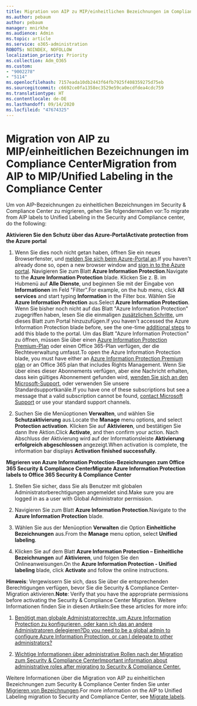 ```yaml
---
title: Migration von AIP zu MIP/einheitlichen Bezeichnungen im Compliance Center
ms.author: pebaum
author: pebaum
manager: mnirkhe
ms.audience: Admin
ms.topic: article
ms.service: o365-administration
ROBOTS: NOINDEX, NOFOLLOW
localization_priority: Priority
ms.collection: Adm_O365
ms.custom:
- "9002278"
- "5114"
ms.openlocfilehash: 7157eada10db2443f64fb7925f408359275d75eb
ms.sourcegitcommit: c6692ce0fa1358ec3529e59ca0ecdfdea4cdc759
ms.translationtype: HT
ms.contentlocale: de-DE
ms.lasthandoff: 09/14/2020
ms.locfileid: "47674325"
---
```

# <a name="migration-from-aip-to-mipunified-labeling-in-the-compliance-center"></a><span data-ttu-id="a2f86-102">Migration von AIP zu MIP/einheitlichen Bezeichnungen im Compliance Center</span><span class="sxs-lookup"><span data-stu-id="a2f86-102">Migration from AIP to MIP/Unified Labeling in the Compliance Center</span></span>

<span data-ttu-id="a2f86-103">Um von AIP-Bezeichnungen zu einheitlichen Bezeichnungen im Security & Compliance Center zu migrieren, gehen Sie folgendermaßen vor:</span><span class="sxs-lookup"><span data-stu-id="a2f86-103">To migrate from AIP labels to Unified Labeling in the Security and Compliance center, do the following:</span></span>

<span data-ttu-id="a2f86-104">**Aktivieren Sie den Schutz über das Azure-Portal**</span><span class="sxs-lookup"><span data-stu-id="a2f86-104">**Activate protection from the Azure portal**</span></span>

1. <span data-ttu-id="a2f86-105">Wenn Sie dies noch nicht getan haben, öffnen Sie ein neues Browserfenster, und [melden Sie sich beim Azure-Portal an](https://docs.microsoft.com/azure/information-protection/deploy-use/configure-policy#signing-in-to-the-azure-portal).</span><span class="sxs-lookup"><span data-stu-id="a2f86-105">If you haven't already done so, open a new browser window and [sign in to the Azure portal](https://docs.microsoft.com/azure/information-protection/deploy-use/configure-policy#signing-in-to-the-azure-portal).</span></span> <span data-ttu-id="a2f86-106">Navigieren Sie zum Blatt **Azure Information Protection**.</span><span class="sxs-lookup"><span data-stu-id="a2f86-106">Navigate to the **Azure Information Protection** blade.</span></span> <span data-ttu-id="a2f86-107">Klicken Sie z. B. im Hubmenü auf **Alle Dienste**, und beginnen Sie mit der Eingabe von **Informationen** im Feld "Filter".</span><span class="sxs-lookup"><span data-stu-id="a2f86-107">For example, on the hub menu, click **All services** and start typing **Information** in the Filter box.</span></span> <span data-ttu-id="a2f86-108">Wählen Sie **Azure Information Protection** aus.</span><span class="sxs-lookup"><span data-stu-id="a2f86-108">Select **Azure Information Protection**.</span></span> <span data-ttu-id="a2f86-109">Wenn Sie bisher noch nicht auf das Blatt "Azure Information Protection" zugegriffen haben, lesen Sie die einmaligen [zusätzlichen Schritte](https://docs.microsoft.com/azure/information-protection/deploy-use/configure-policy#to-access-the-azure-information-protection-blade-for-the-first-time), um dieses Blatt zum Portal hinzuzufügen.</span><span class="sxs-lookup"><span data-stu-id="a2f86-109">If you haven't accessed the Azure Information Protection blade before, see the one-time [additional steps](https://docs.microsoft.com/azure/information-protection/deploy-use/configure-policy#to-access-the-azure-information-protection-blade-for-the-first-time) to add this blade to the portal.</span></span> <span data-ttu-id="a2f86-110">Um das Blatt "Azure Information Protection" zu öffnen, müssen Sie über einen [Azure Information Protection Premium-Plan](https://www.microsoft.com/cloud-platform/azure-information-protection-pricing) oder einen Office 365-Plan verfügen, der die Rechteverwaltung umfasst.</span><span class="sxs-lookup"><span data-stu-id="a2f86-110">To open the Azure Information Protection blade, you must have either an [Azure Information Protection Premium plan](https://www.microsoft.com/cloud-platform/azure-information-protection-pricing) or an Office 365 plan that includes Rights Management.</span></span> <span data-ttu-id="a2f86-111">Wenn Sie über eines dieser Abonnements verfügen, aber eine Nachricht erhalten, dass kein gültiges Abonnement gefunden wird, [wenden Sie sich an den Microsoft-Support](https://docs.microsoft.com/azure/information-protection/get-started/information-support#to-contact-microsoft-support), oder verwenden Sie unsere Standardsupportkanäle.</span><span class="sxs-lookup"><span data-stu-id="a2f86-111">If you have one of these subscriptions but see a message that a valid subscription cannot be found, [contact Microsoft Support](https://docs.microsoft.com/azure/information-protection/get-started/information-support#to-contact-microsoft-support) or use your standard support channels.</span></span>

2. <span data-ttu-id="a2f86-112">Suchen Sie die Menüoptionen **Verwalten**, und wählen Sie **Schutzaktivierung** aus.</span><span class="sxs-lookup"><span data-stu-id="a2f86-112">Locate the **Manage** menu options, and select **Protection activation**.</span></span> <span data-ttu-id="a2f86-113">Klicken Sie auf **Aktivieren**, und bestätigen Sie dann Ihre Aktion.</span><span class="sxs-lookup"><span data-stu-id="a2f86-113">Click **Activate**, and then confirm your action.</span></span> <span data-ttu-id="a2f86-114">Nach Abschluss der Aktivierung wird auf der Informationsleiste **Aktivierung erfolgreich abgeschlossen** angezeigt.</span><span class="sxs-lookup"><span data-stu-id="a2f86-114">When activation is complete, the information bar displays **Activation finished successfully**.</span></span>

<span data-ttu-id="a2f86-115">**Migrieren von Azure Information Protection-Bezeichnungen zum Office 365 Security & Compliance Center**</span><span class="sxs-lookup"><span data-stu-id="a2f86-115">**Migrate Azure Information Protection labels to Office 365 Security & Compliance Center**</span></span>

1. <span data-ttu-id="a2f86-116">Stellen Sie sicher, dass Sie als Benutzer mit globalen Administratorberechtigungen angemeldet sind.</span><span class="sxs-lookup"><span data-stu-id="a2f86-116">Make sure you are logged in as a user with Global Administrator permission.</span></span>

2. <span data-ttu-id="a2f86-117">Navigieren Sie zum Blatt **Azure Information Protection**.</span><span class="sxs-lookup"><span data-stu-id="a2f86-117">Navigate to the **Azure Information Protection** blade.</span></span>

3. <span data-ttu-id="a2f86-118">Wählen Sie aus der Menüoption **Verwalten** die Option **Einheitliche Bezeichnungen** aus.</span><span class="sxs-lookup"><span data-stu-id="a2f86-118">From the **Manage** menu option, select **Unified labeling**.</span></span>

4. <span data-ttu-id="a2f86-119">Klicken Sie auf dem Blatt **Azure Information Protection – Einheitliche Bezeichnungen** auf **Aktivieren**, und folgen Sie den Onlineanweisungen.</span><span class="sxs-lookup"><span data-stu-id="a2f86-119">On the **Azure Information Protection - Unified labeling** blade, click **Activate** and follow the online instructions.</span></span>

<span data-ttu-id="a2f86-120">**Hinweis**: Vergewissern Sie sich, dass Sie über die entsprechenden Berechtigungen verfügen, bevor Sie die Security & Compliance Center-Migration aktivieren.</span><span class="sxs-lookup"><span data-stu-id="a2f86-120">**Note**: Verify that you have the appropriate permissions before activating the Security & Compliance Center Migration.</span></span> <span data-ttu-id="a2f86-121">Weitere Informationen finden Sie in diesen Artikeln:</span><span class="sxs-lookup"><span data-stu-id="a2f86-121">See these articles for more info:</span></span>

1. [<span data-ttu-id="a2f86-122">Benötigt man globale Administratorrechte, um Azure Information Protection zu konfigurieren, oder kann ich das an andere Administratoren delegieren?</span><span class="sxs-lookup"><span data-stu-id="a2f86-122">Do you need to be a global admin to configure Azure Information Protection, or can I delegate to other administrators?</span></span>](https://docs.microsoft.com/azure/information-protection/faqs#do-you-need-to-be-a-global-admin-to-configure-azure-information-protection-or-can-i-delegate-to-other-administrators)

2. [<span data-ttu-id="a2f86-123">Wichtige Informationen über administrative Rollen nach der Migration zum Security & Compliance Center</span><span class="sxs-lookup"><span data-stu-id="a2f86-123">Important information about administrative roles after migrating to Security & Compliance Center.</span></span>](https://docs.microsoft.com/azure/information-protection/configure-policy-migrate-labels#important-information-about-administrative-roles)

<span data-ttu-id="a2f86-124">Weitere Informationen über die Migration von AIP zu einheitlichen Bezeichnungen zum Security & Compliance Center finden Sie unter [Migrieren von Bezeichnungen](https://docs.microsoft.com/azure/information-protection/configure-policy-migrate-labels).</span><span class="sxs-lookup"><span data-stu-id="a2f86-124">For more information on the AIP to Unified Labeling migration to Security and Compliance Center, see [Migrate labels](https://docs.microsoft.com/azure/information-protection/configure-policy-migrate-labels).</span></span>
